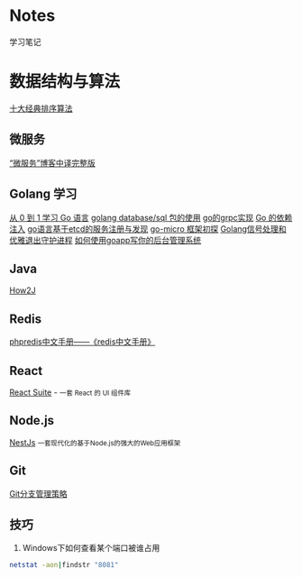 # Notes
学习笔记


# 数据结构与算法
[十大经典排序算法](https://www.runoob.com/w3cnote/ten-sorting-algorithm.html)

## 微服务
[“微服务”博客中译完整版](https://mp.weixin.qq.com/s?__biz=MjM5MjEwNTEzOQ==&mid=401500724&idx=1&sn=4e42fa2ffcd5732ae044fe6a387a1cc3#rd)

## Golang 学习
[从 0 到 1 学习 Go 语言](https://www.oschina.net/translate/learning-go-from-zero-to-hero)
[golang database/sql 包的使用](https://blog.csdn.net/embinux/article/details/84031620)
[go的grpc实现](https://blog.csdn.net/ys5773477/article/details/77834697)
[Go 的依赖注入](https://studygolang.com/articles/14851?fr=sidebar)
[go语言基于etcd的服务注册与发现](https://www.jianshu.com/p/7c0d23c818a5)
[go-micro 框架初探](https://segmentfault.com/a/1190000017572032?utm_source=tag-newest)
[Golang信号处理和优雅退出守护进程](https://www.jianshu.com/p/ae72ad58ecb6)
[如何使用goapp写你的后台管理系统](https://www.cnblogs.com/hotion/p/11665837.html)

## Java
[How2J](https://how2j.cn/)

## Redis
[phpredis中文手册——《redis中文手册》](https://www.cnblogs.com/ikodota/archive/2012/03/05/php_redis_cn.html#set)

## React
[React Suite](https://rsuitejs.com/) - <small>一套 React 的 UI 组件库</small>

## Node.js
[NestJs](https://exlley.gitbooks.io/nest-js/) <small>一套现代化的基于Node.js的强大的Web应用框架</small>

## Git
[Git分支管理策略](http://www.ruanyifeng.com/blog/2012/07/git.html)

## 技巧
1. Windows下如何查看某个端口被谁占用
```sh
netstat -aon|findstr "8081"
```